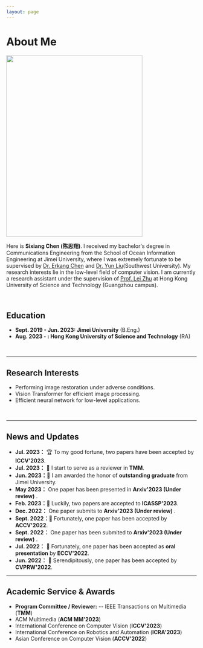 ```yaml
---
layout: page
---
```


# About Me

<img src="https://ephemeral182.github.io/csx_small.jpg" class="floatpic" width="360" height="480">


Here is **Sixiang Chen (陈思翔)**. I received my bachelor's degree in Communications Engineering from the School of Ocean Information Engineering at Jimei University, where I was extremely fortunate to be supervised by [Dr. Erkang Chen](https://scholar.google.com.hk/citations?hl=zh-CN&user=hWo1RTsAAAAJ) and [Dr. Yun Liu](https://scholar.google.com.hk/citations?user=9fjHp-EAAAAJ&hl=zh-CN)(Southwest University). My research interests lie in the low-level field of computer vision. I am currently a research assistant under the supervision of [Prof. Lei Zhu](https://sites.google.com/site/indexlzhu/home?authuser=0) at Hong Kong University of Science and Technology (Guangzhou campus).



<br>

## Education

- **Sept. 2019 - Jun. 2023: Jimei University** (B.Eng.)
- **Aug. 2023 - : Hong Kong University of Science and Technology** (RA)

<br>

---

## Research Interests

- Performing image restoration under adverse conditions.
- Vision Transformer for efficient image processing.
- Efficient neural network for low-level applications.

<br>

---

## News and Updates

- **Jul. 2023：** &#127942; To my good fortune, two papers have been accepted by **ICCV'2023**.
- **Jul. 2023：** &#128640; I start to serve as a reviewer in **TMM**.
- **Jun. 2023：**&#127881; I am awarded the honor of **outstanding graduate** from Jimei University.
- **May 2023：** One paper has been presented in **Arxiv'2023 (Under review)** .
- **Feb. 2023：**&#128640; Luckily, two papers are accepted to **ICASSP'2023**.
- **Dec. 2022：** One paper submits to **Arxiv'2023 (Under review)** .
- **Sept. 2022：**&#127881; Fortunately, one paper has been accepted by **ACCV'2022**.
- **Sept. 2022：** One paper has been submited to **Arxiv'2023 (Under review)** .
- **Jul. 2022：** &#127752; Fortunately, one paper has been accepted as **oral presentation** by **ECCV'2022**.
- **Jun. 2022：** &#127873; Serendipitously, one paper has been accepted by **CVPRW'2022**. 

---

## Academic Service & Awards

 - **Program Committee / Reviewer:**
 -- IEEE Transactions on Multimedia (**TMM**)
 -  ACM Multimedia (**ACM MM'2023**)
 -  International Conference on Computer Vision (**ICCV'2023**)
 -  International Conference on Robotics and Automation (**ICRA'2023**)
 - Asian Conference on Computer Vision (**ACCV'2022**)

<br>
